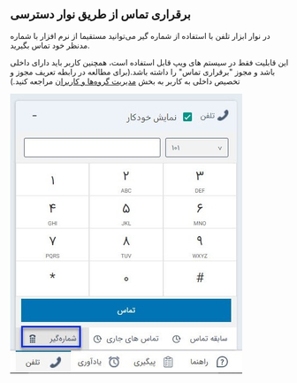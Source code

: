 ## برقراری تماس از طریق نوار دسترسی 

در نوار ابزار تلفن با استفاده از شماره گیر می‌توانید مستقیما از نرم افزار با شماره مدنظر خود تماس بگیرید.

این قابلیت فقط در سیستم های ویپ قابل استفاده است، همچنین کاربر باید دارای داخلی باشد و مجوز "برقراری تماس" را داشته باشد.(برای مطالعه در رابطه تعریف مجوز و تخصیص داخلی به کاربر به بخش [مدیریت گروه‌ها و کاربران](https://github.com/1stco/PayamGostarDocs/blob/master/help%202.5.4/Settings/Manage-groups-and-users/Manage-groups-and-users.md) مراجعه کنید.)

![](shomaregir.jpg)
